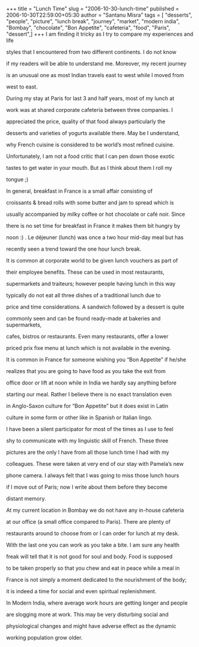 +++
title = "Lunch Time"
slug = "2006-10-30-lunch-time"
published = 2006-10-30T22:59:00+05:30
author = "Santanu Misra"
tags = [ "desserts", "people", "picture", "lunch break", "journey", "market", "modern india", "Bombay", "chocolate", "Bon Appetite", "cafeteria", "food", "Paris", "dessert",]
+++
I am finding it tricky as I try to compare my experiences and life
styles that I encountered from two different continents. I do not know
if my readers will be able to understand me. Moreover, my recent journey
is an unusual one as most Indian travels east to west while I moved from
west to east.

  
During my stay at Paris for last 3 and half years, most of my lunch at
work was at shared corporate cafeteria between three companies. I
appreciated the price, quality of that food always particularly the
desserts and varieties of yogurts available there. May be I understand,
why French cuisine is considered to be world’s most refined cuisine.
Unfortunately, I am not a food critic that I can pen down those exotic
tastes to get water in your mouth. But as I think about them I roll my
tongue ;)

  
In general, breakfast in France is a small affair consisting of
croissants & bread rolls with some butter and jam to spread which is
usually accompanied by milky coffee or hot chocolate or café noir. Since
there is no set time for breakfast in France it makes them bit hungry by
noon :) . Le déjeuner (lunch) was once a two hour mid-day meal but has
recently seen a trend toward the one hour lunch break.

  
It is common at corporate world to be given lunch vouchers as part of
their employee benefits. These can be used in most restaurants,
supermarkets and traiteurs; however people having lunch in this way
typically do not eat all three dishes of a traditional lunch due to
price and time considerations. A sandwich followed by a dessert is quite
commonly seen and can be found ready-made at bakeries and supermarkets,
cafes, bistros or restaurants. Even many restaurants, offer a lower
priced prix fixe menu at lunch which is not available in the evening.  


  



  



  

It is common in France for someone wishing you “Bon Appetite” if he/she
realizes that you are going to have food as you take the exit from
office door or lift at noon while in India we hardly say anything before
starting our meal. Rather I believe there is no exact translation even
in Anglo-Saxon culture for “Bon Appetite” but it does exist in Latin
culture in some form or other like in Spanish or Italian lingo.

  

  
I have been a silent participator for most of the times as I use to feel
shy to communicate with my linguistic skill of French. These three
pictures are the only I have from all those lunch time I had with my
colleagues. These were taken at very end of our stay with Pamela’s new
phone camera. I always felt that I was going to miss those lunch hours
if I move out of Paris; now I write about them before they become
distant memory.

  
At my current location in Bombay we do not have any in-house cafeteria
at our office (a small office compared to Paris). There are plenty of
restaurants around to choose from or I can order for lunch at my desk.
With the last one you can work as you take a bite. I am sure any health
freak will tell that it is not good for soul and body. Food is supposed
to be taken properly so that you chew and eat in peace while a meal in
France is not simply a moment dedicated to the nourishment of the body;
it is indeed a time for social and even spiritual replenishment.

  
In Modern India, where average work hours are getting longer and people
are slogging more at work. This may be very disturbing social and
physiological changes and might have adverse effect as the dynamic
working population grow older.
